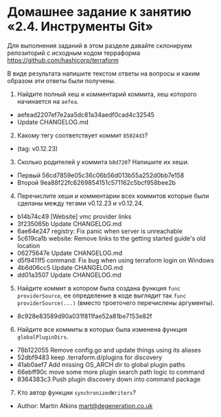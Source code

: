 # Домашнее задание к занятию «2.4. Инструменты Git»

Для выполнения заданий в этом разделе давайте склонируем репозиторий с исходным кодом 
терраформа https://github.com/hashicorp/terraform 

В виде результата напишите текстом ответы на вопросы и каким образом эти ответы были получены. 

1. Найдите полный хеш и комментарий коммита, хеш которого начинается на `aefea`.
* aefead2207ef7e2aa5dc81a34aedf0cad4c32545
* Update CHANGELOG.md

2. Какому тегу соответствует коммит `85024d3`?
* (tag: v0.12.23)

3. Сколько родителей у коммита `b8d720`? Напишите их хеши.
* Первый 56cd7859e05c36c06b56d013b55a252d0bb7e158
* Второй 9ea88f22fc6269854151c571162c5bcf958bee2b

4. Перечислите хеши и комментарии всех коммитов которые были сделаны между тегами  v0.12.23 и v0.12.24.
* b14b74c49 [Website] vmc provider links
* 3f235065b Update CHANGELOG.md
* 6ae64e247 registry: Fix panic when server is unreachable
* 5c619ca1b website: Remove links to the getting started guide's old location
* 06275647e Update CHANGELOG.md
* d5f9411f5 command: Fix bug when using terraform login on Windows
* 4b6d06cc5 Update CHANGELOG.md
* dd01a3507 Update CHANGELOG.md

5. Найдите коммит в котором была создана функция `func providerSource`, ее определение в коде выглядит 
так `func providerSource(...)` (вместо троеточего перечислены аргументы).
* 8c928e83589d90a031f811fae52a81be7153e82f

6. Найдите все коммиты в которых была изменена функция `globalPluginDirs`.
* 78b122055 Remove config.go and update things using its aliases
* 52dbf9483 keep .terraform.d/plugins for discovery
* 41ab0aef7 Add missing OS_ARCH dir to global plugin paths
* 66ebff90c move some more plugin search path logic to command
* 8364383c3 Push plugin discovery down into command package

7. Кто автор функции `synchronizedWriters`? 
* Author: Martin Atkins <mart@degeneration.co.uk>
